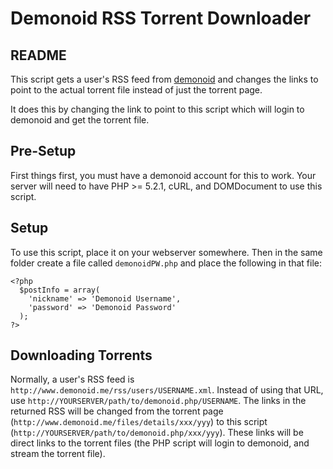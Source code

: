 Demonoid RSS Torrent Downloader
===============================

## README ##

This script gets a user's RSS feed from [demonoid][1] and changes the links to point to the actual torrent file instead of just the torrent page.

It does this by changing the link to point to this script which will login to demonoid and get the torrent file.

## Pre-Setup ##

First things first, you must have a demonoid account for this to work.
Your server will need to have PHP >= 5.2.1, cURL, and DOMDocument to use this script.

## Setup ##

To use this script, place it on your webserver somewhere.  Then in the same folder create a file called `demonoidPW.php` and place the following in that file:

    <?php
      $postInfo = array(
        'nickname' => 'Demonoid Username',
        'password' => 'Demonoid Password'
      );
    ?>

## Downloading Torrents ##

Normally, a user's RSS feed is `http://www.demonoid.me/rss/users/USERNAME.xml`.  Instead of using that URL, use `http://YOURSERVER/path/to/demonoid.php/USERNAME`.  The links in the returned RSS will be changed from the torrent page (`http://www.demonoid.me/files/details/xxx/yyy`) to this script (`http://YOURSERVER/path/to/demonoid.php/xxx/yyy`).  These links will be direct links to the torrent files (the PHP script will login to demonoid, and stream the torrent file).

  [1]: http://demonoid.me